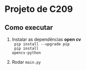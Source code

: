 # Projeto de C209


## Como executar

1. Instalar as dependências **open cv**  \
   <code>
   pip install --upgrade pip
   </code><br>
   <code>
   pip install opencv-python
   </code><br>
   
2. Rodar <code>main.py</code>
